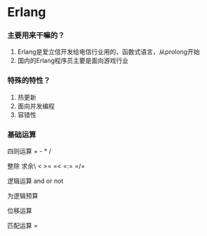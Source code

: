 # Erlang



### 主要用来干嘛的？

1. Erlang是爱立信开发给电信行业用的，函数式语言，从prolong开始
2. 国内的Erlang程序员主要是面向游戏行业

### 特殊的特性？

1. 热更新
2. 面向并发编程
3. 容错性



### 基础运算

四则运算  + - * /

整除 求余\  <    >=    =<    =:=     =/=

逻辑运算      and   or   not

为逻辑预算

位移运算

匹配运算 =





